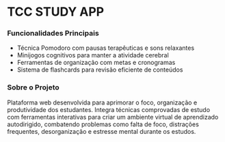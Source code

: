 # TCC STUDY APP

<h3>Funcionalidades Principais</h3>
<ul>
  <li>Técnica Pomodoro com pausas terapêuticas e sons relaxantes</li>
  <li>Minijogos cognitivos para manter a atividade cerebral</li>
  <li>Ferramentas de organização com metas e cronogramas</li>
  <li>Sistema de flashcards para revisão eficiente de conteúdos</li>
</ul>

<h3>Sobre o Projeto</h3>
<p>
  Plataforma web desenvolvida para aprimorar o foco, organização e produtividade dos estudantes. 
  Integra técnicas comprovadas de estudo com ferramentas interativas para criar um ambiente virtual 
  de aprendizado autodirigido, combatendo problemas como falta de foco, distrações frequentes, 
  desorganização e estresse mental durante os estudos.
</p>
